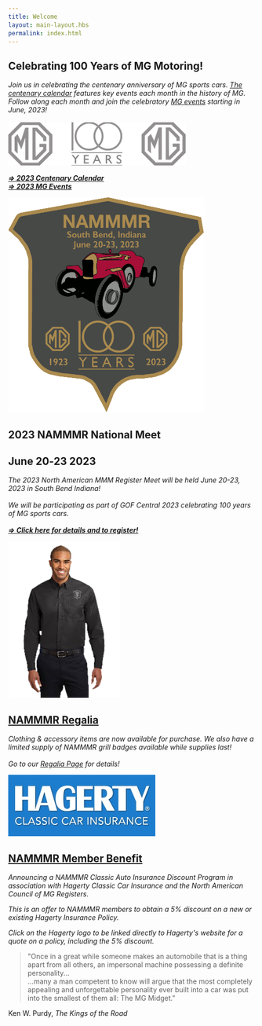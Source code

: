 ```yaml
---
title: Welcome
layout: main-layout.hbs
permalink: index.html
---
```


<div id="content-sections" class="content-block content-background">
<section class="content divided">

<h2 class="green-heading">Celebrating 100 Years of MG Motoring!</h2>

*Join us in celebrating the centenary anniversary of MG sports cars.
<a href="centenary-calendar/">The centenary calendar</a> features key events each month in the history of
MG. Follow along each month and join the celebratory <a href="events/">MG events</a> starting in June, 2023!*
<br><br>
<img src="img/2023-mg-centenary-logo.png" alt="">
<br>

<a href="centenary-calendar/"><em><b>&#8658; 2023 Centenary Calendar</b></em></a><br>
<a href="events/"><em><b>&#8658; 2023 MG Events</b></em></a>
</section>
<section class="content divided">

<a class="plain" href="https://www.gof2023.com/"><img class="section-img" src="img/2023-south-bend-logo.png" alt=""></a>
<h2 class="green-heading">2023 NAMMMR National Meet</h2>
<h2 class="green-heading">June&nbsp;20&#8209;23&nbsp;2023</h2>

*The 2023 North American MMM Register Meet will be held June 20-23, 2023 in 
South Bend Indiana!
<br><br>
We will be participating as part of GOF Central 2023 celebrating 100 years of MG sports cars.* <br><br>
<a href="https://www.gof2023.com/"><em><b>&#8658; Click here for details and to register!</b></em></a>
</section>
<section class="content divided">
<a class="plain" href="regalia/"><img class="section-img" src="img/regalia-sample.png" alt=""></a>

<a class="plain" href="regalia/">
<h2 class="green-heading">NAMMMR Regalia</h2>
</a>

*Clothing & accessory items are now available for purchase.
We also have a limited supply of NAMMMR grill badges available
while supplies last!
<br><br>
Go to our <a href="regalia/">Regalia Page</a> for details!*
</section>
<section class="content">
<a class="plain" href="https://www.hagerty.com/apps/-/CLLTM"><img id="hagerty-logo" class="section-img" src="img/hagerty-logo.jpg" alt=""></a>

<a class="plain" href="https://www.hagerty.com/apps/-/CLLTM">
<h2 class="green-heading">NAMMMR Member Benefit</h2>
</a>

*Announcing a NAMMMR Classic Auto Insurance
Discount Program in association with
Hagerty Classic Car Insurance
and the North American Council of MG Registers.*

*This is an offer to NAMMMR members to obtain a 5% discount on
a new or existing Hagerty Insurance Policy.*

*Click on the Hagerty logo to be linked directly to Hagerty's website
for a quote on a policy, including the 5% discount.*
</section>
</div>

<div id="home-quote" class="content-block">
<aside>
<blockquote>
"Once in a great while someone makes an automobile that is a thing apart from all others, 
an impersonal machine possessing a definite personality...<br>
...many a man competent to know will argue
that the most completely appealing
and unforgettable personality ever built into a car
was put into the smallest of them all:
The MG Midget."
</blockquote>

Ken W. Purdy, *The Kings of the Road*
</aside>
</div>
